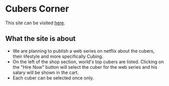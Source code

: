 # Cubers Corner

This site can be visited [here](https://react-assignment-tasnimul.netlify.app).

## What the site is about

- We are planning to publish a web series on netflix about the cubers, their lifestyle and more specifically Cubing.
- On the left of the shop section, world's top cubers are listed. Clicking on the "Hire Now" button will select the cuber for the web series and his salary will be shown in the cart.
- Each cuber can be selected once only.
